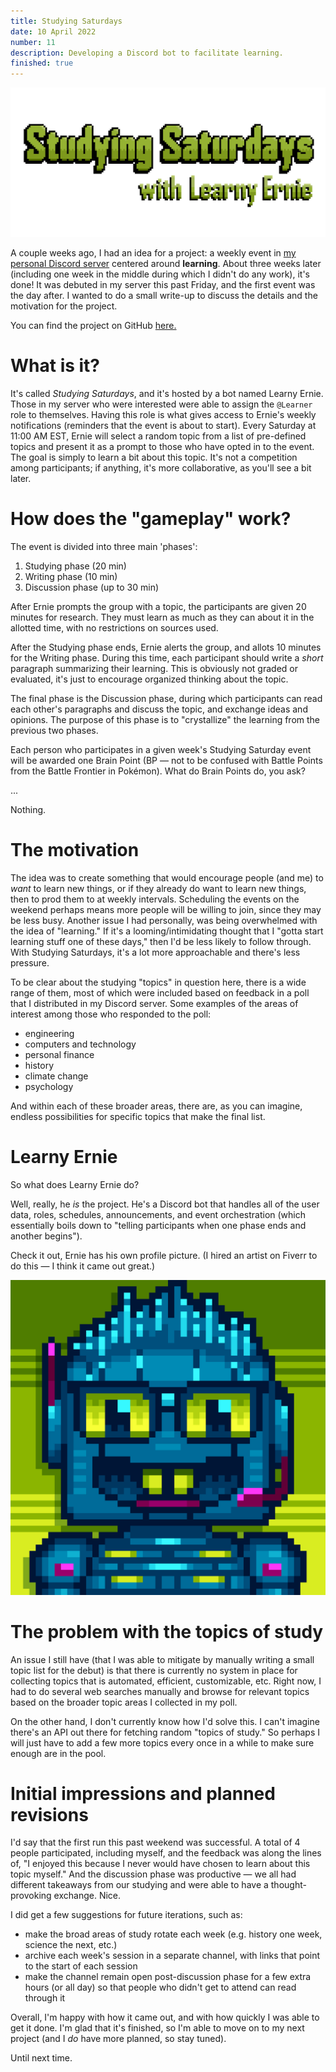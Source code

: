 ```yaml
---
title: Studying Saturdays
date: 10 April 2022
number: 11
description: Developing a Discord bot to facilitate learning.
finished: true
---
```


![Studying Saturdays logo](../assets/images/studying-saturdays/studying-saturdays-logo.png "Studying Saturdays logo")

A couple weeks ago, I had an idea for a project: a weekly event in [my personal
Discord server](https://discord.gg/SB52VWvwRY) centered around **learning**. About three weeks later (including one
week in the middle during which I didn't do any work), it's done! It was debuted in my server this past Friday, and the first
event was the day after. I wanted to do a small write-up to discuss the details and the motivation for the project.

You can find the project on GitHub [here.](https://github.com/Dechrissen/learny-ernie)

# What is it?

It's called _Studying Saturdays_, and it's hosted by a bot named Learny Ernie. Those in my server who were interested were able to assign the `@Learner` role
to themselves. Having this role is what gives access to Ernie's weekly notifications (reminders that the event is about to start).
Every Saturday at 11:00 AM EST, Ernie will select a random topic from a list of
pre-defined topics and present it as a prompt to those who have opted in to the event. The goal is simply to learn a bit
about this topic. It's not a competition among participants; if anything, it's more collaborative, as you'll see a bit later.

# How does the "gameplay" work?

The event is divided into three main 'phases':

1. Studying phase (20 min)
2. Writing phase (10 min)
3. Discussion phase (up to 30 min)

After Ernie prompts the group with a topic, the participants are given 20 minutes for research. They must learn as much as they can about it in the
allotted time, with no restrictions on sources used.

After the Studying phase ends, Ernie alerts the group, and allots 10 minutes for the Writing phase. During this time, each participant should write a
_short_ paragraph summarizing their learning. This is obviously not graded or evaluated, it's just to encourage organized thinking about the topic.

The final phase is the Discussion phase, during which participants can read each other's paragraphs and discuss the topic, and exchange ideas and opinions.
The purpose of this phase is to "crystallize" the learning from the previous two phases.

Each person who participates in a given week's Studying Saturday event will be awarded one
Brain Point (BP — not to be confused with Battle Points from the Battle Frontier in Pokémon).
What do Brain Points do, you ask?

...

Nothing.

# The motivation

The idea was to create something that would encourage people (and me) to _want_ to learn new things, or if they already do want to learn new things,
then to prod them to at weekly intervals. Scheduling the events on the weekend perhaps means more people will be willing to join, since they may be less busy.
Another issue I had personally, was being overwhelmed with the idea of "learning." If it's a looming/intimidating thought that I "gotta start learning stuff one of these days," then I'd be less likely to follow through. With Studying Saturdays, it's a lot more approachable and there's less pressure.

To be clear about the studying "topics" in question here, there is a wide range of them, most of which were included based on feedback in a poll
that I distributed in my Discord server. Some examples of the areas of interest among those who responded to the poll:

- engineering
- computers and technology
- personal finance
- history
- climate change
- psychology

And within each of these broader areas, there are, as you can imagine, endless possibilities for specific topics that make the final list.

# Learny Ernie

So what does Learny Ernie do?

Well, really, he _is_ the project. He's a Discord bot that handles all of the user data, roles, schedules, announcements, and event orchestration (which essentially boils down to "telling participants when one phase ends and another begins").

Check it out, Ernie has his own profile picture. (I hired an artist on Fiverr to do this — I think it came out great.)

![Learny Ernie](../assets/images/studying-saturdays/ernie.png "Learny Ernie")

# The problem with the topics of study

An issue I still have (that I was able to mitigate by manually writing a small topic list for the debut) is that there is currently no system in place for collecting topics that is automated, efficient, customizable, etc. Right now, I had to do several web searches manually and browse for relevant topics based on the broader topic areas I collected in my poll.

On the other hand, I don't currently know how I'd solve this. I can't imagine there's an API out there for fetching random "topics of study." So perhaps I will just have to add a few more topics every once in a while to make sure enough are in the pool.

# Initial impressions and planned revisions

I'd say that the first run this past weekend was successful. A total of 4 people participated, including myself, and the feedback was along the lines of, "I enjoyed this because I never would have chosen to learn about this topic myself." And the discussion phase was productive — we all had different takeaways from our studying and were able to have a thought-provoking exchange. Nice.

I did get a few suggestions for future iterations, such as:

- make the broad areas of study rotate each week (e.g. history one week, science the next, etc.)
- archive each week's session in a separate channel, with links that point to the start of each session
- make the channel remain open post-discussion phase for a few extra hours (or all day) so that people who didn't get to attend can read through it

Overall, I'm happy with how it came out, and with how quickly I was able to get it done. I'm glad that it's finished, so I'm able to move on to my next project (and I _do_ have more planned, so stay tuned).

Until next time.
